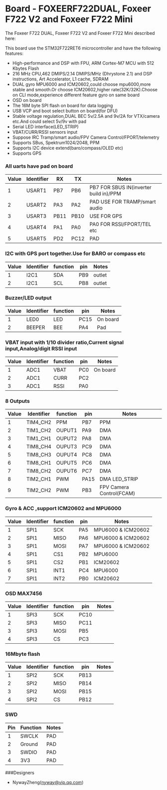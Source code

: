 # Board - FOXEERF722DUAL, Foxeer F722 V2 and Foxeer F722 Mini

The Foxeer F722 DUAL, Foxeer F722 V2 and Foxeer F722 Mini  described here:

This board use the STM32F722RET6 microcontroller and have the following features:
* High-performance and DSP with FPU, ARM Cortex-M7 MCU with 512 Kbytes Flash 
* 216 MHz CPU,462 DMIPS/2.14 DMIPS/MHz (Dhrystone 2.1) and DSP instructions, Art Accelerator, L1 cache, SDRAM
* DUAL gyro MPU6000 and ICM20602,could choose mpu6000,more stable and smooth.Or choose ICM20602,higher rate(32K/32K).Choose on CLI mode,experience different feature gyro on same board
* OSD on board
* The 16M byte SPI flash on board for data logging
* USB VCP and boot select button on board(for DFU)
* Stable voltage regulation,DUAL BEC  5v/2.5A and 9v/2A for VTX/camera etc.And could select 5v/9v with pad
* Serial LED interface(LED_STRIP)
* VBAT/CURR/RSSI sensors input
* Suppose IRC Tramp/smart audio/FPV Camera Control/FPORT/telemetry
* Supports SBus, Spektrum1024/2048, PPM
* Supports I2C device extend(baro/compass/OLED etc)
* Supports GPS 

### All uarts have pad on board 
| Value | Identifier   | RX   | TX   | Notes                                                                                       |
| ----- | ------------ | -----| -----| ------------------------------------------------------------------------------------------- |
| 1     | USART1       | PB7  |  PB6 |  PB7 FOR SBUS IN(inverter build in)/PPM                                                     |
| 2     | USART2       | PA3  |  PA2 |  PAD USE FOR TRAMP/smart audio                                                              |
| 3     | USART3       | PB11 |  PB10|  USE FOR GPS                                                                                |
| 4     | USART4       | PA1  |  PA0 |  PA0 FOR RSSI/FPORT/TEL etc                                                                 |
| 5     | USART5       | PD2  |  PC12|  PAD                                                                                        |


### I2C with GPS port together.Use for BARO or compass etc 
| Value | Identifier   | function |  pin   | Notes                                                                                 |
| ----- | ------------ | ---------| -------| ------------------------------------------------------------------------------------- |                                                                                      
| 1     | I2C1         |    SDA   |  PB9   | outlet
| 2     | I2C1         |    SCL   |  PB8   | outlet


### Buzzer/LED output 
| Value | Identifier   | function |  pin   | Notes                                                                                 |
| ----- | ------------ | ---------| -------| ------------------------------------------------------------------------------------- |                                                                                      
| 1     | LED0         |    LED   |  PC15  |On board
| 2     | BEEPER       |    BEE   |  PA4   |Pad 


### VBAT input with 1/10 divider ratio,Current signal input,Analog/digit RSSI input
| Value | Identifier   | function  |  pin  | Notes                                                                                 |
| ----- | ------------ | ----------| ------| ------------------------------------------------------------------------------------- |                                                                                       
| 1     | ADC1         |    VBAT   |  PC0  | On board  
| 2     | ADC1         |    CURR   |  PC2  |  
| 3     | ADC1         |    RSSI   |  PA0  |   


### 8 Outputs 
| Value | Identifier   | function  |  pin  | Notes                                                                                 |
| ----- | ------------ | ----------| ------| ------------------------------------------------------------------------------------- |                                                                                       
| 1     | TIM4_CH2     |    PPM    |  PB7  |  PPM
| 2     | TIM1_CH2     |    OUPUT1 |  PA9  |  DMA
| 3     | TIM1_CH1     |    OUPUT2 |  PA8  |  DMA
| 4     | TIM8_CH4     |    OUPUT3 |  PC9  |  DMA
| 5     | TIM8_CH3     |    OUPUT4 |  PC8  |  DMA
| 6     | TIM8_CH1     |    OUPUT5 |  PC6  |  DMA
| 7     | TIM8_CH2     |    OUPUT6 |  PC7  |  DMA  
| 8     | TIM2_CH1     |    PWM    |  PA15 |  DMA  LED_STRIP
| 9     | TIM2_CH2     |    PWM    |  PB3  |  FPV Camera Control(FCAM)


### Gyro & ACC ,support ICM20602 and MPU6000
| Value | Identifier   | function |  pin   | Notes                                                                                 |
| ----- | ------------ | ---------| -------| ------------------------------------------------------------------------------------- |                                                                                      
| 1     | SPI1         |    SCK   |  PA5   | MPU6000 & ICM20602
| 2     | SPI1         |    MISO  |  PA6   | MPU6000 & ICM20602
| 3     | SPI1         |    MOSI  |  PA7   | MPU6000 & ICM20602
| 4     | SPI1         |    CS1   |  PB2   | MPU6000
| 5     | SPI1         |    CS2   |  PB1   | ICM20602 
| 6     | SPI1         |    INT1  |  PC4   | MPU6000
| 7     | SPI1         |    INT2  |  PB0   | ICM20602

### OSD MAX7456
| Value | Identifier   | function |  pin   | Notes                                                                                 |
| ----- | ------------ | ---------| -------| ------------------------------------------------------------------------------------- |                                                                                      
| 1     | SPI3         |    SCK   |  PC10  | 
| 2     | SPI3         |    MISO  |  PC11  | 
| 3     | SPI3         |    MOSI  |  PB5   | 
| 4     | SPI3         |    CS    |  PC3   |

### 16Mbyte flash
| Value | Identifier   | function |  pin   | Notes                                                                                 |
| ----- | ------------ | ---------| -------| ------------------------------------------------------------------------------------- |                                                                                      
| 1     | SPI2         |    SCK   |  PB13  | 
| 2     | SPI2         |    MISO  |  PB14  | 
| 3     | SPI2         |    MOSI  |  PB15  | 
| 4     | SPI2         |    CS    |  PB12  | 

### SWD
| Pin | Function       | Notes                                        |
| --- | -------------- | -------------------------------------------- |
| 1   | SWCLK          | PAD                                          |
| 2   | Ground         | PAD                                          |
| 3   | SWDIO          | PAD                                          |
| 4   | 3V3            | PAD                                          |


###Designers
* NywayZheng(nyway@vip.qq.com)
